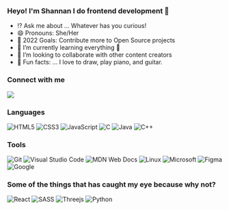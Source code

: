 ### Heyo! I'm Shannan I do frontend development 👋

- ⁉ Ask me about ... Whatever has you curious!
- 😄 Pronouns: She/Her
- 🦋 2022 Goals: Contribute more to Open Source projects
- 🎯 I’m currently learning everything 🤣
- 👯 I’m looking to collaborate with other content creators
- 🎱 Fun facts: ... I love to draw, play piano, and guitar. 

### Connect with me
[<img src="https://img.shields.io/badge/linkedin-%230077B5.svg?style=for-the-badge&logo=linkedin&logoColor=white" />][linkedin]
<br />
<!-- 
![Twitter](https://img.shields.io/badge/<handle>-%231DA1F2.svg?style=for-the-badge&logo=Twitter&logoColor=white)
![Medium](https://img.shields.io/badge/Medium-12100E?style=for-the-badge&logo=medium&logoColor=white)
-->

### Languages

![HTML5](https://img.shields.io/badge/html5-%23E34F26.svg?style=for-the-badge&logo=html5&logoColor=white)
![CSS3](https://img.shields.io/badge/css3-%231572B6.svg?style=for-the-badge&logo=css3&logoColor=white)
![JavaScript](https://img.shields.io/badge/javascript-%23323330.svg?style=for-the-badge&logo=javascript&logoColor=%23F7DF1E)
![C](https://img.shields.io/badge/c-%2300599C.svg?style=for-the-badge&logo=c&logoColor=white)
![Java](https://img.shields.io/badge/java-%23ED8B00.svg?style=for-the-badge&logo=java&logoColor=white)
![C++](https://img.shields.io/badge/c++-%2300599C.svg?style=for-the-badge&logo=c%2B%2B&logoColor=white)

### Tools

![Git](https://img.shields.io/badge/git-%23F05033.svg?style=for-the-badge&logo=git&logoColor=white)
![Visual Studio Code](https://img.shields.io/badge/Visual%20Studio%20Code-0078d7.svg?style=for-the-badge&logo=visual-studio-code&logoColor=white)
![MDN Web Docs](https://img.shields.io/badge/MDN_Web_Docs-black?style=for-the-badge&logo=mdnwebdocs&logoColor=white)
![Linux](https://img.shields.io/badge/Linux-FCC624?style=for-the-badge&logo=linux&logoColor=black)
![Microsoft](https://img.shields.io/badge/Microsoft-0078D4?style=for-the-badge&logo=microsoft&logoColor=white)
![Figma](https://img.shields.io/badge/figma-%23F24E1E.svg?style=for-the-badge&logo=figma&logoColor=white)
![Google](https://img.shields.io/badge/google-4285F4?style=for-the-badge&logo=google&logoColor=white)
<br />

### Some of the things that has caught my eye because why not? 

![React](https://img.shields.io/badge/react-%2320232a.svg?style=for-the-badge&logo=react&logoColor=%2361DAFB)
![SASS](https://img.shields.io/badge/SASS-hotpink.svg?style=for-the-badge&logo=SASS&logoColor=white)
![Threejs](https://img.shields.io/badge/threejs-black?style=for-the-badge&logo=three.js&logoColor=white)
![Python](https://img.shields.io/badge/python-3670A0?style=for-the-badge&logo=python&logoColor=ffdd54)



<!-- Definitions Does not appear -->
[linkedin]: https://www.linkedin.com/in/shannan-gonser
